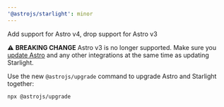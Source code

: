 ```yaml
---
'@astrojs/starlight': minor
---
```


Add support for Astro v4, drop support for Astro v3

⚠️ **BREAKING CHANGE** Astro v3 is no longer supported. Make sure you [update Astro](https://docs.astro.build/en/guides/upgrade-to/v4/) and any other integrations at the same time as updating Starlight.

Use the new `@astrojs/upgrade` command to upgrade Astro and Starlight together:

```sh
npx @astrojs/upgrade
```
